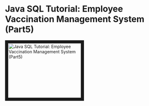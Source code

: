 # Java SQL Tutorial:  Employee Vaccination Management System (Part5)
<a href="http://www.youtube.com/watch?feature=player_embedded&v=P9WK-XrQHiw" target="_blank"><img src="http://img.youtube.com/vi/P9WK-XrQHiw/0.jpg" alt="Java SQL Tutorial:  Employee Vaccination Management System (Part5)" width="240" height="180" border="10" /></a>
